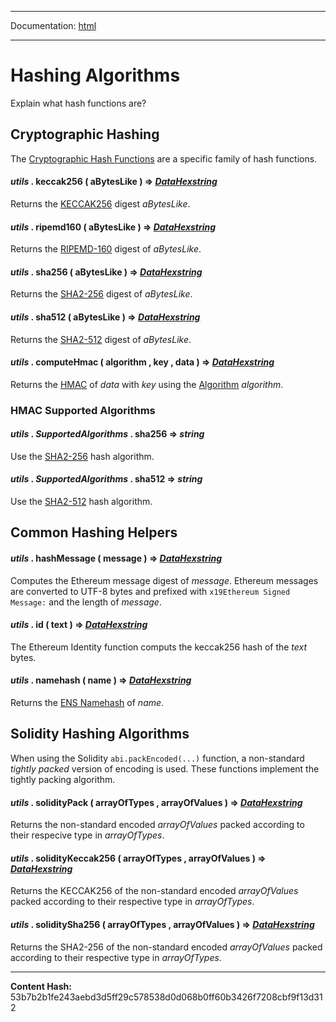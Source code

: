 -----

Documentation: [html](https://docs-beta.ethers.io/)

-----


Hashing Algorithms
==================


Explain what hash functions are?


Cryptographic Hashing
---------------------


The [Cryptographic Hash Functions](https://en.wikipedia.org/wiki/Cryptographic_hash_function)
are a specific family of hash functions.


#### *utils* . **keccak256** ( aBytesLike )  **=>** *[DataHexstring](../bytes)*

Returns the [KECCAK256](https://en.wikipedia.org/wiki/SHA-3) digest *aBytesLike*.




#### *utils* . **ripemd160** ( aBytesLike )  **=>** *[DataHexstring](../bytes)*

Returns the [RIPEMD-160](https://en.m.wikipedia.org/wiki/RIPEMD) digest of *aBytesLike*.




#### *utils* . **sha256** ( aBytesLike )  **=>** *[DataHexstring](../bytes)*

Returns the [SHA2-256](https://en.wikipedia.org/wiki/SHA-2) digest of *aBytesLike*.




#### *utils* . **sha512** ( aBytesLike )  **=>** *[DataHexstring](../bytes)*

Returns the [SHA2-512](https://en.wikipedia.org/wiki/SHA-2) digest of *aBytesLike*.




#### *utils* . **computeHmac** ( algorithm , key , data )  **=>** *[DataHexstring](../bytes)*

Returns the [HMAC](https://en.wikipedia.org/wiki/HMAC) of *data* with *key*
using the [Algorithm](./) *algorithm*.




### HMAC Supported Algorithms



#### *utils* . *SupportedAlgorithms* . **sha256** **=>** *string*

Use the [SHA2-256](https://en.wikipedia.org/wiki/SHA-2) hash algorithm.




#### *utils* . *SupportedAlgorithms* . **sha512** **=>** *string*

Use the [SHA2-512](https://en.wikipedia.org/wiki/SHA-2) hash algorithm.




Common Hashing Helpers
----------------------



#### *utils* . **hashMessage** ( message )  **=>** *[DataHexstring](../bytes)*

Computes the Ethereum message digest of *message*. Ethereum messages are
converted to UTF-8 bytes and prefixed with `x19Ethereum Signed Message:`
and the length of *message*.




#### *utils* . **id** ( text )  **=>** *[DataHexstring](../bytes)*

The Ethereum Identity function computs the keccak256 hash of the *text* bytes.




#### *utils* . **namehash** ( name )  **=>** *[DataHexstring](../bytes)*

Returns the [ENS Namehash](https://docs.ens.domains/contract-api-reference/name-processing#hashing-names) of *name*.




Solidity Hashing Algorithms
---------------------------


When using the Solidity `abi.packEncoded(...)` function, a non-standard
*tightly packed* version of encoding is used. These functions implement
the tightly packing algorithm.


#### *utils* . **solidityPack** ( arrayOfTypes , arrayOfValues )  **=>** *[DataHexstring](../bytes)*

Returns the non-standard encoded *arrayOfValues* packed according to
their respecive type in *arrayOfTypes*.




#### *utils* . **solidityKeccak256** ( arrayOfTypes , arrayOfValues )  **=>** *[DataHexstring](../bytes)*

Returns the KECCAK256 of the non-standard encoded *arrayOfValues* packed
according to their respective type in *arrayOfTypes*.




#### *utils* . **soliditySha256** ( arrayOfTypes , arrayOfValues )  **=>** *[DataHexstring](../bytes)*

Returns the SHA2-256 of the non-standard encoded *arrayOfValues* packed
according to their respective type in *arrayOfTypes*.





-----
**Content Hash:** 53b7b2b1fe243aebd3d5ff29c578538d0d068b0ff60b3426f7208cbf9f13d312